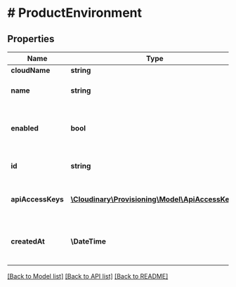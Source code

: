 # # ProductEnvironment

## Properties

| Name        | Type          | Description   | Notes         |
|------------ | ------------- | ------------- | ------------- |
| **cloudName** | **string** |  | [optional] |
| **name** | **string** | The name of the product environment. | [optional] |
| **enabled** | **bool** | Whether the product environment is enabled or disabled. | [optional] |
| **id** | **string** | The ID of the product environment. | [optional] |
| **apiAccessKeys** | [**\Cloudinary\Provisioning\Model\ApiAccessKey[]**](ApiAccessKey.md) | The list of the product environment&#39;s access keys. | [optional] |
| **createdAt** | **\DateTime** | The date when the product environment was created. | [optional] |

[[Back to Model list]](../../README.md#models)
[[Back to API list]](../../README.md#api-endpoints)
[[Back to README]](../../README.md)
